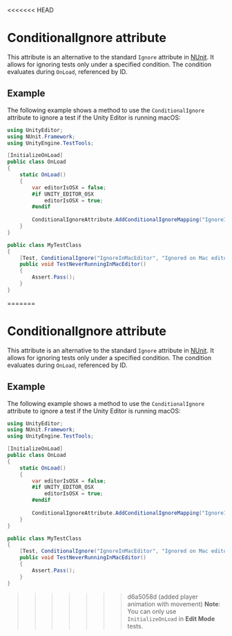 <<<<<<< HEAD
# ConditionalIgnore attribute

This attribute is an alternative to the standard `Ignore` attribute in [NUnit](http://www.nunit.org/). It allows for ignoring tests only under a specified condition. The condition evaluates during `OnLoad`, referenced by ID. 

## Example

The following example shows a method to use the `ConditionalIgnore` attribute to ignore a test if the Unity Editor is running macOS:

```C#
using UnityEditor;
using NUnit.Framework;
using UnityEngine.TestTools;

[InitializeOnLoad]
public class OnLoad
{
    static OnLoad()
    {
        var editorIsOSX = false;
        #if UNITY_EDITOR_OSX
            editorIsOSX = true;
        #endif
        
        ConditionalIgnoreAttribute.AddConditionalIgnoreMapping("IgnoreInMacEditor", editorIsOSX);
    }
}

public class MyTestClass
{
    [Test, ConditionalIgnore("IgnoreInMacEditor", "Ignored on Mac editor.")]
    public void TestNeverRunningInMacEditor()
    {
        Assert.Pass();
    }
}

```

=======
# ConditionalIgnore attribute

This attribute is an alternative to the standard `Ignore` attribute in [NUnit](http://www.nunit.org/). It allows for ignoring tests only under a specified condition. The condition evaluates during `OnLoad`, referenced by ID. 

## Example

The following example shows a method to use the `ConditionalIgnore` attribute to ignore a test if the Unity Editor is running macOS:

```C#
using UnityEditor;
using NUnit.Framework;
using UnityEngine.TestTools;

[InitializeOnLoad]
public class OnLoad
{
    static OnLoad()
    {
        var editorIsOSX = false;
        #if UNITY_EDITOR_OSX
            editorIsOSX = true;
        #endif
        
        ConditionalIgnoreAttribute.AddConditionalIgnoreMapping("IgnoreInMacEditor", editorIsOSX);
    }
}

public class MyTestClass
{
    [Test, ConditionalIgnore("IgnoreInMacEditor", "Ignored on Mac editor.")]
    public void TestNeverRunningInMacEditor()
    {
        Assert.Pass();
    }
}

```

>>>>>>> d6a5058d (added player animation with movement)
> **Note**: You can only use `InitializeOnLoad` in **Edit Mode** tests.